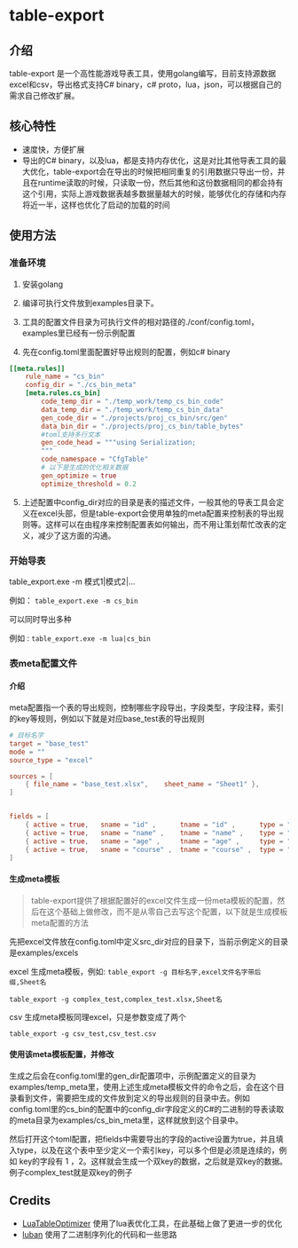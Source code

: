 # table-export

## 介绍
table-export 是一个高性能游戏导表工具，使用golang编写，目前支持源数据excel和csv，导出格式支持C# binary，c# proto，lua，json，可以根据自己的需求自己修改扩展。

## 核心特性

- 速度快，方便扩展
- 导出的C# binary，以及lua，都是支持内存优化，这是对比其他导表工具的最大优化，table-export会在导出的时候把相同重复的引用数据只导出一份，并且在runtime读取的时候，只读取一份，然后其他和这份数据相同的都会持有这个引用，实际上游戏数据表越多数据量越大的时候，能够优化的存储和内存将近一半，这样也优化了启动的加载的时间

## 使用方法

### 准备环境

1. 安装golang

2. 编译可执行文件放到examples目录下。

3. 工具的配置文件目录为可执行文件的相对路径的./conf/config.toml，examples里已经有一份示例配置
4. 先在config.toml里面配置好导出规则的配置，例如c# binary

```toml
[[meta.rules]]
    rule_name = "cs_bin"
    config_dir = "./cs_bin_meta"
    [meta.rules.cs_bin]
        code_temp_dir = "./temp_work/temp_cs_bin_code"
        data_temp_dir = "./temp_work/temp_cs_bin_data"
        gen_code_dir = "./projects/proj_cs_bin/src/gen"
        data_bin_dir = "./projects/proj_cs_bin/table_bytes"
        #toml支持多行文本
        gen_code_head = """using Serialization;
        """
        code_namespace = "CfgTable"
        # 以下是生成的优化相关数据
        gen_optimize = true
        optimize_threshold = 0.2
```

5. 上述配置中config_dir对应的目录是表的描述文件，一般其他的导表工具会定义在excel头部，但是table-export会使用单独的meta配置来控制表的导出规则等。这样可以在由程序来控制配置表如何输出，而不用让策划帮忙改表的定义，减少了这方面的沟通。

### 开始导表

table_export.exe -m 模式1|模式2|...

例如： `table_export.exe -m cs_bin` 

可以同时导出多种

例如 :  `table_export.exe -m lua|cs_bin` 

### **表meta配置文件**

#### 介绍

meta配置指一个表的导出规则，控制哪些字段导出，字段类型，字段注释，索引的key等规则，例如以下就是对应base_test表的导出规则

```toml
# 目标名字
target = "base_test"
mode = ""
source_type = "excel"

sources = [
    { file_name = "base_test.xlsx",    sheet_name = "Sheet1" },
]


fields = [
    { active = true,   sname = "id" ,      tname = "id" ,      type = "int" ,  		key = 1,    desc = "主id"},
    { active = true,   sname = "name" ,    tname = "name" ,    type = "string",  	key = 0,    desc = "名字"},
    { active = true,   sname = "age" ,     tname = "age" ,     type = "int" ,  		key = 0,    desc = "年龄"},
	{ active = true,   sname = "course" ,  tname = "course" ,  type = "[]int" ,  		key = 0,    desc = "学科"},
]

```

#### 生成meta模板

> table-export提供了根据配置好的excel文件生成一份meta模板的配置，然后在这个基础上做修改，而不是从零自己去写这个配置，以下就是生成模板meta配置的方法

先把excel文件放在config.toml中定义src_dir对应的目录下，当前示例定义的目录是examples/excels

excel 生成meta模板，例如: `table_export -g 目标名字,excel文件名字带后缀,Sheet名` 

```shell
table_export -g complex_test,complex_test.xlsx,Sheet名
```

csv 生成meta模板同理excel，只是参数变成了两个

```shell
table_export -g csv_test,csv_test.csv
```

#### 使用该meta模板配置，并修改

生成之后会在config.toml里的gen_dir配置项中，示例配置定义的目录为examples/temp_meta里，使用上述生成meta模板文件的命令之后，会在这个目录看到文件，需要把生成的文件放到定义的导出规则的目录中去。例如config.toml里的cs_bin的配置中的config_dir字段定义的C#的二进制的导表读取的meta目录为examples/cs_bin_meta里，这样就放到这个目录中。

然后打开这个toml配置，把fields中需要导出的字段的active设置为true，并且填入type，以及在这个表中至少定义一个索引key，可以多个但是必须是连续的，例如 key的字段有 1 ，2。这样就会生成一个双key的数据，之后就是双key的数据。例子complex_test就是双key的例子



## Credits

- [LuaTableOptimizer](https://github.com/lujian101/LuaTableOptimizer) 使用了lua表优化工具，在此基础上做了更进一步的优化
- [luban](https://github.com/focus-creative-games/luban) 使用了二进制序列化的代码和一些思路